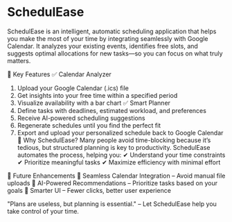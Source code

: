 # SchedulEase
SchedulEase is an intelligent, automatic scheduling application that helps you make the most of your time by integrating seamlessly with Google Calendar. It analyzes your existing events, identifies free slots, and suggests optimal allocations for new tasks—so you can focus on what truly matters.

🔹 Key Features
✅ Calendar Analyzer
1) Upload your Google Calendar (.ics) file
2) Get insights into your free time within a specified period
3) Visualize availability with a bar chart
✅ Smart Planner
1) Define tasks with deadlines, estimated workload, and preferences
2) Receive AI-powered scheduling suggestions
3) Regenerate schedules until you find the perfect fit
4) Export and upload your personalized schedule back to Google Calendar
🎯 Why SchedulEase?
Many people avoid time-blocking because it’s tedious, but structured planning is key to productivity. SchedulEase automates the process, helping you:
✔ Understand your time constraints
✔ Prioritize meaningful tasks
✔ Maximize efficiency with minimal effort

🚀 Future Enhancements
🔹 Seamless Calendar Integration – Avoid manual file uploads
🔹 AI-Powered Recommendations – Prioritize tasks based on your goals
🔹 Smarter UI – Fewer clicks, better user experience

"Plans are useless, but planning is essential." – Let SchedulEase help you take control of your time.
